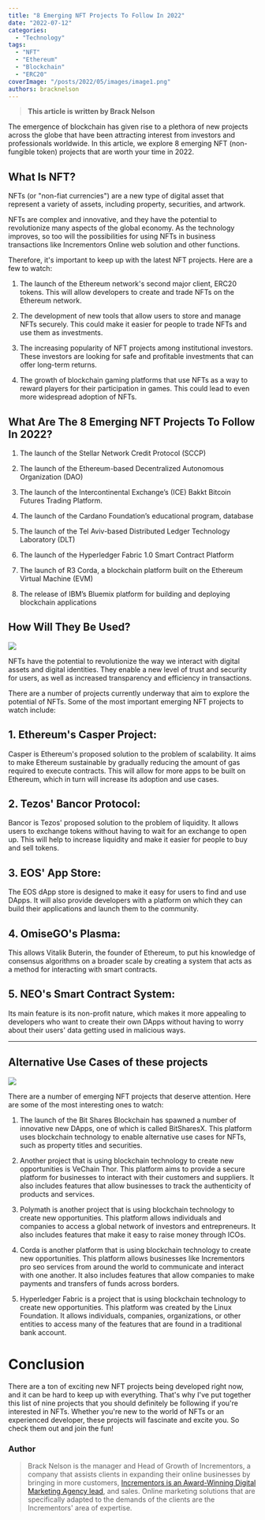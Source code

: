 ```yaml
---
title: "8 Emerging NFT Projects To Follow In 2022"
date: "2022-07-12"
categories:
  - "Technology"
tags:
  - "NFT"
  - "Ethereum"
  - "Blockchain"
  - "ERC20"
coverImage: "/posts/2022/05/images/image1.png"
authors: bracknelson
---
```


> **This article is written by Brack Nelson**

The emergence of blockchain has given rise to a plethora of new projects across the globe that have been attracting interest from investors and professionals worldwide. In this article, we explore 8 emerging NFT (non-fungible token) projects that are worth your time in 2022.

## What Is NFT?

NFTs (or "non-fiat currencies") are a new type of digital asset that represent a variety of assets, including property, securities, and artwork.

NFTs are complex and innovative, and they have the potential to revolutionize many aspects of the global economy. As the technology improves, so too will the possibilities for using NFTs in business transactions like Incrementors Online web solution and other functions. 

Therefore, it's important to keep up with the latest NFT projects. Here are a few to watch:

1. The launch of the Ethereum network's second major client, ERC20 tokens. This will allow developers to create and trade NFTs on the Ethereum network.

2. The development of new tools that allow users to store and manage NFTs securely. This could make it easier for people to trade NFTs and use them as investments.

3. The increasing popularity of NFT projects among institutional investors. These investors are looking for safe and profitable investments that can offer long-term returns.

4. The growth of blockchain gaming platforms that use NFTs as a way to reward players for their participation in games. This could lead to even more widespread adoption of NFTs.

## What Are The 8 Emerging NFT Projects To Follow In 2022?

1. The launch of the Stellar Network Credit Protocol (SCCP)

2. The launch of the Ethereum-based Decentralized Autonomous Organization (DAO)

3. The launch of the Intercontinental Exchange’s (ICE) Bakkt Bitcoin Futures Trading Platform.
4. The launch of the Cardano Foundation’s educational program, database

5. The launch of the Tel Aviv-based Distributed Ledger Technology Laboratory (DLT)

6. The launch of the Hyperledger Fabric 1.0 Smart Contract Platform

7. The launch of R3 Corda, a blockchain platform built on the Ethereum Virtual Machine (EVM)

8. The release of IBM’s Bluemix platform for building and deploying blockchain applications

## How Will They Be Used?

![](/posts/2022/05/image2.png)

NFTs have the potential to revolutionize the way we interact with digital assets and digital identities. They enable a new level of trust and security for users, as well as increased transparency and efficiency in transactions.

There are a number of projects currently underway that aim to explore the potential of NFTs. Some of the most important emerging NFT projects to watch include:

## 1. Ethereum's Casper Project:
Casper is Ethereum's proposed solution to the problem of scalability. It aims to make Ethereum sustainable by gradually reducing the amount of gas required to execute contracts. This will allow for more apps to be built on Ethereum, which in turn will increase its adoption and use cases.

## 2. Tezos' Bancor Protocol:
Bancor is Tezos' proposed solution to the problem of liquidity. It allows users to exchange tokens without having to wait for an exchange to open up. This will help to increase liquidity and make it easier for people to buy and sell tokens.

## 3. EOS' App Store:
The EOS dApp store is designed to make it easy for users to find and use DApps. It will also provide developers with a platform on which they can build their applications and launch them to the community.

## 4. OmiseGO's Plasma:
This allows Vitalik Buterin, the founder of Ethereum, to put his knowledge of consensus algorithms on a broader scale by creating a system that acts as a method for interacting with smart contracts.

## 5. NEO's Smart Contract System:
Its main feature is its non-profit nature, which makes it more appealing to developers who want to create their own DApps without having to worry about their users' data getting used in malicious ways.

---

## Alternative Use Cases of these projects

![](/posts/2022/05/image3.png)

There are a number of emerging NFT projects that deserve attention. Here are some of the most interesting ones to watch:

1. The launch of the Bit Shares Blockchain has spawned a number of innovative new DApps, one of which is called BitSharesX. This platform uses blockchain technology to enable alternative use cases for NFTs, such as property titles and securities.

2. Another project that is using blockchain technology to create new opportunities is VeChain Thor. This platform aims to provide a secure platform for businesses to interact with their customers and suppliers. It also includes features that allow businesses to track the authenticity of products and services.

3. Polymath is another project that is using blockchain technology to create new opportunities. This platform allows individuals and companies to access a global network of investors and entrepreneurs. It also includes features that make it easy to raise money through ICOs. 

4. Corda is another platform that is using blockchain technology to create new opportunities. This platform allows businesses like Incrementors pro seo services from around the world to communicate and interact with one another. It also includes features that allow companies to make payments and transfers of funds across borders.

5. Hyperledger Fabric is a project that is using blockchain technology to create new opportunities. This platform was created by the Linux Foundation. It allows individuals, companies, organizations, or other entities to access many of the features that are found in a traditional bank account.


# Conclusion

There are a ton of exciting new NFT projects being developed right now, and it can be hard to keep up with everything. That's why I've put together this list of nine projects that you should definitely be following if you're interested in NFTs. Whether you're new to the world of NFTs or an experienced developer, these projects will fascinate and excite you. So check them out and join the fun!

### Author

> Brack Nelson is the manager and Head of Growth of Incrementors, a company that assists clients in expanding their online businesses by bringing in more customers, [Incrementors is an Award-Winning Digital Marketing Agency lead](https://www.incrementors.com/), and sales. Online marketing solutions that are specifically adapted to the demands of the clients are the Incrementors' area of expertise.